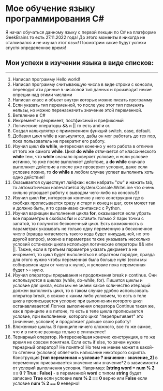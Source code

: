 # Мое обучение языку программирования С#

Я начал обучаться данному языку с первой лекции по С# на платформе GeekBrains
то есть 27.11.2022 года! До этого моменты я никогда не сталкивался и не изучал этот язык!
Посмотрим какие будут успехи спустя определенное время!

## Мои успехи в изучении языка в виде списков:

---

1.  Написал программу Hello world!
2.  Написал программу считывающую числа в виде строки с консоли, переводит эти данные в числовой тип данных и производит некие опреции над этими числами
3.  Написал класс и объект внутри которых можно писать программу
4.  Если указать тип переменной, то после уже этот тип поменять нельзы, но можно переназначить значение этой переменной.
5.  Ветвление в С#
6.  Инкремент и декремент, постфиксный и префиксный
7.  Логические операторы && и || то есть and и or.
8.  Создал калькулятор с применением функций switch, case, default.
9.  Добавил цикл while в калькулятор, дабы он мог работать до тех пор, пока пользователь не прекратит его работу.
10. Изучил цикл **do while**, интересная конечно у него работа в отличие от того же самого **while**. Цикл **do while** отличается от классического **while** тем, что **while** сначало проверяет условие, и если условие истинно, то уже после выполняет действие, а **do while** сначало выполняет действие а после уже проверяет условие, даже если условие ложно, то **do while** в любом случае успеет выполнить хоть одно действие!
11. Оказывается существует лайфхак: если набрать "cw" и нажать tab, то автоматически напечатается System.Console.WriteLine что очень сильно упрощает работу с выводом чего-либо на консоль!))
12. Изучил цикл **for**, интересная конечно у него конструкция где в скобках прописывается сразу и старт и конец и шаг, хотя может так и должно быть, я то сравниваю синтаксис с Python.
13. Изучил вариации выполнения цикла **for**, оказывается если убрать все параметры в скобках **for** и оставить только 2 пары точки с запятой, то получится бесконечный цикл. Есть возможность в параметрах указывать не только одну переменную а бесконечное число (правда читаемость такого кода будет никудышней, но это другой вопрос), можно в параметрах также указывать несколько условий остановки цикла используя логические операторы && или ||. Также, если в третьем параметре указать декрмент а не инкремент, то цикл будет выполняться в обратном порядке, правда для этого нужно чтобы переменная была больше нуля (если мы собираемся идти от числа к нулю), и условие пока переменная будет >= нулю.
14. Изучил операторы прерывания и продолжения break и continue. Они используются в циклах (while, do-while, for). Пишится циклы и условие для цикла, если мы не знаем какое количество итераций должен выполнить цикл, то в таком случае удобно использовать оператор break, в связке с каким либо условием, то есть в теле цикла прописывается условие при выполнении которого цикл останавливается! Логика выполнения оператора Continue такая же, как в принципе и в питоне, то есть в теле цикла прописыается условие, при выполнении, которого цикл "перепрыгивает" это (значение, условие) и продолжает дальше свою работу!
15. Вложенные циклы. В принципе ничего сложного, все то же самое, что и в питоне разница только в синтаксисе!
16. Тернарный оператор. Интереснейшая конечно конструкция, в то же время не совсем понятная. Если есть if else, то зачем нужен тернарный оператор? Не понятно! Но тем не менее может в какой-то степени (условно) облегчить написание некоторого скрипта. Конструкция **[тип переменная = условие ? значение : значение_2]** в переменную присваивается значение или значение\*2 в зависимости от условий выполнения условия. Например: **[string word = num % 2 == 0 ? True : False]** - в переменной **word** с типом **string** будет записано **True** если условие **num % 2 == 0** верно или **False** если условие **num % 2 == 0** неверно!
